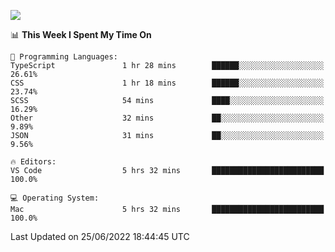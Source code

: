![](http://github-profile-summary-cards.vercel.app/api/cards/profile-details?username=kok-s0s&theme=vue)

<!--START_SECTION:waka-->
📊 **This Week I Spent My Time On** 

```text
💬 Programming Languages: 
TypeScript               1 hr 28 mins        ██████░░░░░░░░░░░░░░░░░░░   26.61% 
CSS                      1 hr 18 mins        ██████░░░░░░░░░░░░░░░░░░░   23.74% 
SCSS                     54 mins             ████░░░░░░░░░░░░░░░░░░░░░   16.29% 
Other                    32 mins             ██░░░░░░░░░░░░░░░░░░░░░░░   9.89% 
JSON                     31 mins             ██░░░░░░░░░░░░░░░░░░░░░░░   9.56%

🔥 Editors: 
VS Code                  5 hrs 32 mins       █████████████████████████   100.0%

💻 Operating System: 
Mac                      5 hrs 32 mins       █████████████████████████   100.0%

```


 Last Updated on 25/06/2022 18:44:45 UTC
<!--END_SECTION:waka-->
